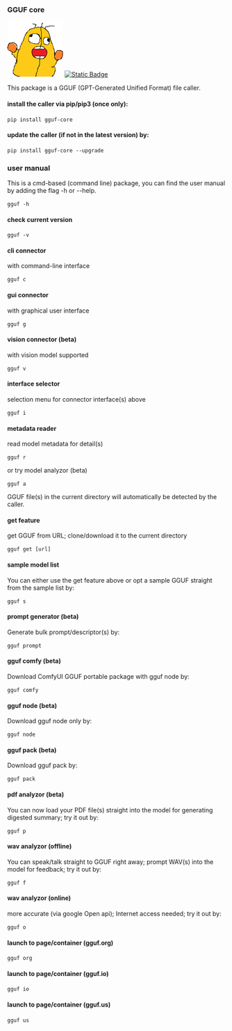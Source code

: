 ### GGUF core
[<img src="https://raw.githubusercontent.com/calcuis/gguf-core/master/gguf.gif" width="128" height="128">](https://github.com/calcuis/gguf-core)
[![Static Badge](https://img.shields.io/badge/core-release-orange?logo=github)](https://github.com/calcuis/gguf-core/releases)

This package is a GGUF (GPT-Generated Unified Format) file caller.
#### install the caller via pip/pip3 (once only):
```
pip install gguf-core
```
#### update the caller (if not in the latest version) by:
```
pip install gguf-core --upgrade
```
### user manual
This is a cmd-based (command line) package, you can find the user manual by adding the flag -h or --help.
```
gguf -h
```
#### check current version
```
gguf -v
```
#### cli connector
with command-line interface
```
gguf c
```
#### gui connector
with graphical user interface
```
gguf g
```
#### vision connector (beta)
with vision model supported
```
gguf v
```
#### interface selector
selection menu for connector interface(s) above
```
gguf i
```
#### metadata reader
read model metadata for detail(s)
```
gguf r
```
or try model analyzor (beta)
```
gguf a
```
GGUF file(s) in the current directory will automatically be detected by the caller.
#### get feature
get GGUF from URL; clone/download it to the current directory
```
gguf get [url]
```
#### sample model list
You can either use the get feature above or opt a sample GGUF straight from the sample list by:
```
gguf s
```
#### prompt generator (beta)
Generate bulk prompt/descriptor(s) by:
```
gguf prompt
```
#### gguf comfy (beta)
Download ComfyUI GGUF portable package with gguf node by:
```
gguf comfy
```
#### gguf node (beta)
Download gguf node only by:
```
gguf node
```
#### gguf pack (beta)
Download gguf pack by:
```
gguf pack
```
#### pdf analyzor (beta)
You can now load your PDF file(s) straight into the model for generating digested summary; try it out by:
```
gguf p
```
#### wav analyzor (offline)
You can speak/talk straight to GGUF right away; prompt WAV(s) into the model for feedback; try it out by:
```
gguf f
```
#### wav analyzor (online)
more accurate (via google Open api); Internet access needed; try it out by:
```
gguf o
```
#### launch to page/container (gguf.org)
```
gguf org
```
#### launch to page/container (gguf.io)
```
gguf io
```
#### launch to page/container (gguf.us)
```
gguf us
```
